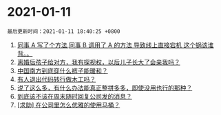 # 2021-01-11

`最后更新时间：2021-01-11 18:40:25 +0800`

1. [同事 A 写了个方法,同事 B 调用了 A 的方法 导致线上直接宕机 这个锅该谁背。。](https://www.v2ex.com/t/743718)
1. [离婚后孩子给对方，我有探视权，以后儿子长大了会亲我吗？](https://www.v2ex.com/t/743674)
1. [中国南方到底穿什么裤子能暖和？](https://www.v2ex.com/t/743600)
1. [有人退出代码转行做木工吗？](https://www.v2ex.com/t/743722)
1. [说了这么多，有什么办法能真正整拼多多，即使没用也行的那种？](https://www.v2ex.com/t/743837)
1. [到底该不该在周末随时回复公司发的消息？](https://www.v2ex.com/t/743704)
1. [[求助] 在公司里怎么优雅的使用马桶？](https://www.v2ex.com/t/743690)

